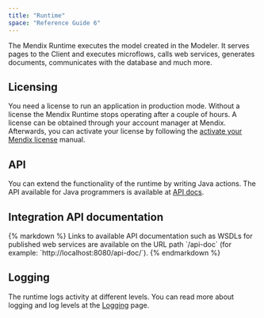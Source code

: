 ```yaml
---
title: "Runtime"
space: "Reference Guide 6"
---
```



The Mendix Runtime executes the model created in the Modeler. It serves pages to the Client and executes microflows, calls web services, generates documents, communicates with the database and much more.

## Licensing

You need a license to run an application in production mode. Without a license the Mendix Runtime stops operating after a couple of hours. A license can be obtained through your account manager at Mendix. Afterwards, you can activate your license by following the [activate your Mendix license](/howto6/activate-a-mendix-license-on-microsoft-windows) manual.

## API

You can extend the functionality of the runtime by writing Java actions. The API available for Java programmers is available at [API docs](https://apidocs.mendix.com/6/runtime/).

## Integration API documentation

<div class="alert alert-info">{% markdown %}
Links to available API documentation such as WSDLs for published web services are available on the URL path `/api-doc` (for example: `http://localhost:8080/api-doc/`).
{% endmarkdown %}</div>

## Logging

The runtime logs activity at different levels. You can read more about logging and log levels at the [Logging](logging) page.
